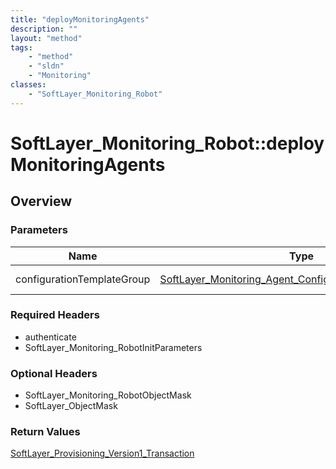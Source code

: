 ```yaml
---
title: "deployMonitoringAgents"
description: ""
layout: "method"
tags:
    - "method"
    - "sldn"
    - "Monitoring"
classes:
    - "SoftLayer_Monitoring_Robot"
---
```

# SoftLayer_Monitoring_Robot::deployMonitoringAgents
## Overview 


### Parameters 
|Name | Type | Description |
| --- | --- | --- |
|configurationTemplateGroup| <a href='/reference/datatypes/SoftLayer_Monitoring_Agent_Configuration_Template_Group'>SoftLayer_Monitoring_Agent_Configuration_Template_Group </a>| Configuration template|


### Required Headers
* authenticate
* SoftLayer_Monitoring_RobotInitParameters

### Optional Headers
* SoftLayer_Monitoring_RobotObjectMask
* SoftLayer_ObjectMask

### Return Values
<a href='/reference/datatypes/SoftLayer_Provisioning_Version1_Transaction'>SoftLayer_Provisioning_Version1_Transaction </a>
